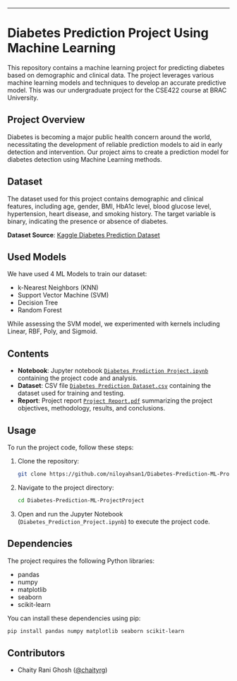 ---

# Diabetes Prediction Project Using Machine Learning

This repository contains a machine learning project for predicting diabetes based on demographic and clinical data. The project leverages various machine learning models and techniques to develop an accurate predictive model. This was our undergraduate project for the CSE422 course at BRAC University.

## Project Overview

Diabetes is becoming a major public health concern around the world, necessitating the development of reliable prediction models to aid in early detection and intervention. Our project aims to create a prediction model for diabetes detection using Machine Learning methods.

## Dataset

The dataset used for this project contains demographic and clinical features, including age, gender, BMI, HbA1c level, blood glucose level, hypertension, heart disease, and smoking history. The target variable is binary, indicating the presence or absence of diabetes.

**Dataset Source**: [Kaggle Diabetes Prediction Dataset](https://www.kaggle.com/datasets/iammustafatz/diabetes-prediction-dataset)

## Used Models

We have used 4 ML Models to train our dataset:

- k-Nearest Neighbors (KNN)
- Support Vector Machine (SVM)
- Decision Tree
- Random Forest
  
While assessing the SVM model, we experimented with kernels including Linear, RBF, Poly, and Sigmoid.

## Contents

- **Notebook**: Jupyter notebook [`Diabetes Prediction Project.ipynb`](https://github.com/niloyahsan1/Diabetes-Prediction-ML-ProjectProject/blob/main/Diabetes_Prediction_Project.ipynb) containing the project code and analysis.
- **Dataset**: CSV file [`Diabetes Prediction Dataset.csv`](https://github.com/niloyahsan1/Diabetes-Prediction-ML-ProjectProject/blob/main/Diabetes_Dataset.csv) containing the dataset used for training and testing.
- **Report**: Project report [`Project Report.pdf`](https://github.com/niloyahsan1/Diabetes-Prediction-ML-ProjectProject/blob/main/Project_Report.pdf) summarizing the project objectives, methodology, results, and conclusions.

## Usage

To run the project code, follow these steps:

1. Clone the repository:

   ```bash
   git clone https://github.com/niloyahsan1/Diabetes-Prediction-ML-ProjectProject.git
   ```

2. Navigate to the project directory:

   ```bash
   cd Diabetes-Prediction-ML-ProjectProject
   ```

3. Open and run the Jupyter Notebook (`Diabetes_Prediction_Project.ipynb`) to execute the project code.

## Dependencies

The project requires the following Python libraries:

- pandas
- numpy
- matplotlib
- seaborn
- scikit-learn

You can install these dependencies using pip:

```bash
pip install pandas numpy matplotlib seaborn scikit-learn
```

## Contributors

- Chaity Rani Ghosh ([@chaityrg](https://github.com/chaityrg))
